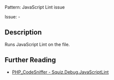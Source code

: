 Pattern: JavaScript Lint issue

Issue: -

## Description

Runs JavaScript Lint on the file.

## Further Reading

* [PHP_CodeSniffer - Squiz.Debug.JavaScriptLint](https://github.com/PHPCSStandards/PHP_CodeSniffer/blob/master/src/Standards/Squiz/Sniffs/Debug/JavaScriptLintSniff.php)